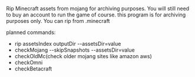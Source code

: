Rip Minecraft assets from mojang for archiving purposes. You will still need to buy an account to run the game of course. this program is for archiving purposes only. You can rip from .minecraft

planned commands:
- rip assetsIndex outputDir --assetsDir=value
- checkMojang --skipSnapshots --assetsDir=value
- checkOldMc(check older mojang sites like amazon aws)
- checkOmni
- checkBetacraft
